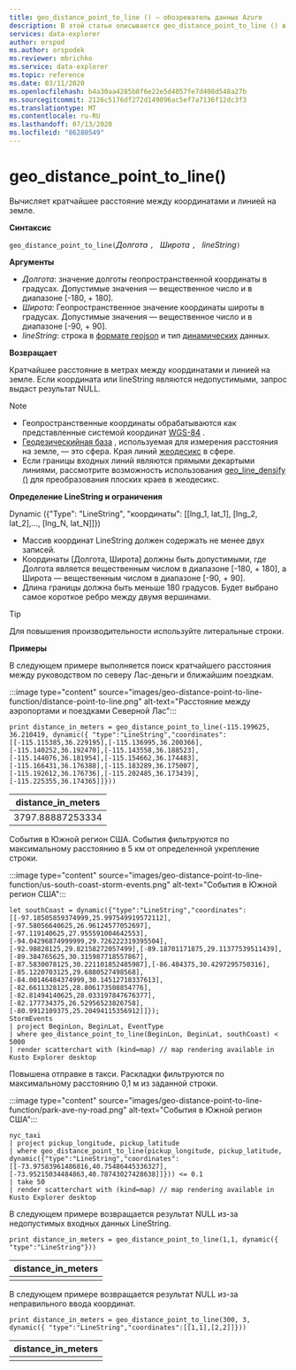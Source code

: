 ```yaml
---
title: geo_distance_point_to_line () — обозреватель данных Azure
description: В этой статье описывается geo_distance_point_to_line () в Azure обозреватель данных.
services: data-explorer
author: orspod
ms.author: orspodek
ms.reviewer: mbrichko
ms.service: data-explorer
ms.topic: reference
ms.date: 03/11/2020
ms.openlocfilehash: b4a30aa4285b8f6e22e5d4057fe7d408d548a27b
ms.sourcegitcommit: 2126c5176df272d149896ac5ef7a7136f12dc3f3
ms.translationtype: MT
ms.contentlocale: ru-RU
ms.lasthandoff: 07/13/2020
ms.locfileid: "86280549"
---
```

# <a name="geo_distance_point_to_line"></a>geo_distance_point_to_line()

Вычисляет кратчайшее расстояние между координатами и линией на земле.

**Синтаксис**

`geo_distance_point_to_line(`*Долгота* `, ` *Широта* `, ` *lineString*`)`

**Аргументы**

* *Долгота*: значение долготы геопространственной координаты в градусах. Допустимые значения — вещественное число и в диапазоне [-180, + 180].
* *Широта*: Геопространственное значение координаты широты в градусах. Допустимые значения — вещественное число и в диапазоне [-90, + 90].
* *lineString*: строка в [формате геоjson](https://tools.ietf.org/html/rfc7946) и тип [динамических](./scalar-data-types/dynamic.md) данных.

**Возвращает**

Кратчайшее расстояние в метрах между координатами и линией на земле. Если координата или lineString являются недопустимыми, запрос выдаст результат NULL.

> [!NOTE]
> * Геопространственные координаты обрабатываются как представленные системой координат [WGS-84](https://earth-info.nga.mil/GandG/update/index.php?action=home) .
> * [Геодезическийная база](https://en.wikipedia.org/wiki/Geodetic_datum) , используемая для измерения расстояния на земле, — это сфера. Края линий [жеодесикс](https://en.wikipedia.org/wiki/Geodesic) в сфере.
> * Если границы входных линий являются прямыми декартыми линиями, рассмотрите возможность использования [geo_line_densify ()](geo-line-densify-function.md) для преобразования плоских краев в жеодесикс.

**Определение LineString и ограничения**

Dynamic ({"Type": "LineString", "координаты": [[lng_1, lat_1], [lng_2, lat_2],..., [lng_N, lat_N]]})

* Массив координат LineString должен содержать не менее двух записей.
* Координаты [Долгота, Широта] должны быть допустимыми, где Долгота является вещественным числом в диапазоне [-180, + 180], а Широта — вещественным числом в диапазоне [-90, + 90].
* Длина границы должна быть меньше 180 градусов. Будет выбрано самое короткое ребро между двумя вершинами.

> [!TIP]
> Для повышения производительности используйте литеральные строки.

**Примеры**

В следующем примере выполняется поиск кратчайшего расстояния между руководством по северу Лас-деньги и ближайшим поездкам.

:::image type="content" source="images/geo-distance-point-to-line-function/distance-point-to-line.png" alt-text="Расстояние между аэропортами и поездками Северной Лас":::

<!-- csl: https://help.kusto.windows.net/Samples -->
```kusto
print distance_in_meters = geo_distance_point_to_line(-115.199625, 36.210419, dynamic({ "type":"LineString","coordinates":[[-115.115385,36.229195],[-115.136995,36.200366],[-115.140252,36.192470],[-115.143558,36.188523],[-115.144076,36.181954],[-115.154662,36.174483],[-115.166431,36.176388],[-115.183289,36.175007],[-115.192612,36.176736],[-115.202485,36.173439],[-115.225355,36.174365]]}))
```

| distance_in_meters |
|--------------------|
| 3797.88887253334   |

События в Южной регион США. События фильтруются по максимальному расстоянию в 5 км от определенной укрепление строки.

:::image type="content" source="images/geo-distance-point-to-line-function/us-south-coast-storm-events.png" alt-text="События в Южной регион США":::

<!-- csl: https://help.kusto.windows.net/Samples -->
```kusto
let southCoast = dynamic({"type":"LineString","coordinates":[[-97.18505859374999,25.997549919572112],[-97.58056640625,26.96124577052697],[-97.119140625,27.955591004642553],[-94.04296874999999,29.726222319395504],[-92.98828125,29.82158272057499],[-89.18701171875,29.11377539511439],[-89.384765625,30.315987718557867],[-87.5830078125,30.221101852485987],[-86.484375,30.4297295750316],[-85.1220703125,29.6880527498568],[-84.00146484374999,30.14512718337613],[-82.6611328125,28.806173508854776],[-82.81494140625,28.033197847676377],[-82.177734375,26.52956523826758],[-80.9912109375,25.20494115356912]]});
StormEvents
| project BeginLon, BeginLat, EventType
| where geo_distance_point_to_line(BeginLon, BeginLat, southCoast) < 5000
| render scatterchart with (kind=map) // map rendering available in Kusto Explorer desktop
```

Повышена отправке в такси. Раскладки фильтруются по максимальному расстоянию 0,1 м из заданной строки.

:::image type="content" source="images/geo-distance-point-to-line-function/park-ave-ny-road.png" alt-text="События в Южной регион США":::

<!-- csl: https://help.kusto.windows.net/Samples -->
```kusto
nyc_taxi
| project pickup_longitude, pickup_latitude
| where geo_distance_point_to_line(pickup_longitude, pickup_latitude, dynamic({"type":"LineString","coordinates":[[-73.97583961486816,40.75486445336327],[-73.95215034484863,40.78743027428638]]})) <= 0.1
| take 50
| render scatterchart with (kind=map) // map rendering available in Kusto Explorer desktop
```

В следующем примере возвращается результат NULL из-за недопустимых входных данных LineString.

<!-- csl: https://help.kusto.windows.net/Samples -->
```kusto
print distance_in_meters = geo_distance_point_to_line(1,1, dynamic({ "type":"LineString"}))
```

| distance_in_meters |
|--------------------|
|                    |

В следующем примере возвращается результат NULL из-за неправильного ввода координат.

```kusto
print distance_in_meters = geo_distance_point_to_line(300, 3, dynamic({ "type":"LineString","coordinates":[[1,1],[2,2]]}))
```

| distance_in_meters |
|--------------------|
|                    |
